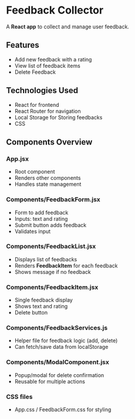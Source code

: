# Feedback Collector

A **React app** to collect and manage user feedback.

## Features
- Add new feedback with a rating
- View list of feedback items
- Delete Feedback

## Technologies Used
- React for frontend
- React Router for navigation
- Local Storage for Storing feedbacks
- CSS

## Components Overview

### App.jsx
- Root component
- Renders other components
- Handles state management

### Components/FeedbackForm.jsx
- Form to add feedback
- Inputs: text and rating
- Submit button adds feedback
- Validates input

### Components/FeedbackList.jsx
- Displays list of feedbacks
- Renders **FeedbackItem** for each feedback
- Shows message if no feedback

### Components/FeedbackItem.jsx
- Single feedback display
- Shows text and rating
- Delete button

### Components/FeedbackServices.js
- Helper file for feedback logic (add, delete)
- Can fetch/save data from localStorage

### Components/ModalComponent.jsx
- Popup/modal for  delete confirmation
- Reusable for multiple actions

### CSS files
- App.css / FeedbackForm.css for styling

